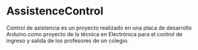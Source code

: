 # AssistenceControl
Control de asistencia es un proyecto realizado en una placa de desarrollo Arduino como proyecto de la técnica en Electrónica para el control de ingreso y salida de los profesores de un colegio. 
